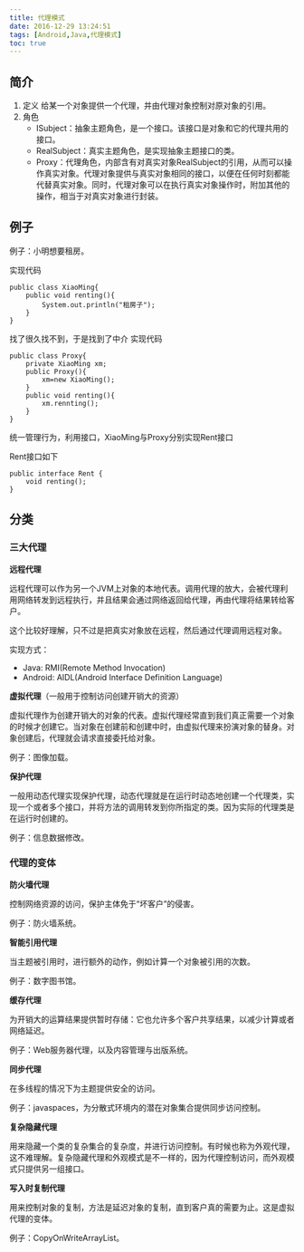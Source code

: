 ```yaml
---
title: 代理模式
date: 2016-12-29 13:24:51
tags: [Android,Java,代理模式]
toc: true
---
```


## 简介
1. 定义
给某一个对象提供一个代理，并由代理对象控制对原对象的引用。
2. 角色
	* ISubject：抽象主题角色，是一个接口。该接口是对象和它的代理共用的接口。
	* RealSubject：真实主题角色，是实现抽象主题接口的类。
	* Proxy：代理角色，内部含有对真实对象RealSubject的引用，从而可以操作真实对象。代理对象提供与真实对象相同的接口，以便在任何时刻都能代替真实对象。同时，代理对象可以在执行真实对象操作时，附加其他的操作，相当于对真实对象进行封装。

## 例子
例子：小明想要租房。

实现代码

```
public class XiaoMing{
	public void renting(){
		System.out.println("租房子");
	}
}
```
找了很久找不到，于是找到了中介
实现代码

```
public class Proxy{
	private XiaoMing xm;
	public Proxy(){
		xm=new XiaoMing();
	}
	public void renting(){
		xm.rennting();
	}
}
```
统一管理行为，利用接口，XiaoMing与Proxy分别实现Rent接口

Rent接口如下

```
public interface Rent {
    void renting();
}
```
<!--more-->
## 分类
### 三大代理

**远程代理**

远程代理可以作为另一个JVM上对象的本地代表。调用代理的放大，会被代理利用网络转发到远程执行，并且结果会通过网络返回给代理，再由代理将结果转给客户。

这个比较好理解，只不过是把真实对象放在远程，然后通过代理调用远程对象。

实现方式：

* Java: RMI(Remote Method Invocation)
* Android: AIDL(Android Interface Definition Language)

**虚拟代理**（一般用于控制访问创建开销大的资源）

虚拟代理作为创建开销大的对象的代表。虚拟代理经常直到我们真正需要一个对象的时候才创建它。当对象在创建前和创建中时，由虚拟代理来扮演对象的替身。对象创建后，代理就会请求直接委托给对象。

例子：图像加载。

**保护代理**

一般用动态代理实现保护代理，动态代理就是在运行时动态地创建一个代理类，实现一个或者多个接口，并将方法的调用转发到你所指定的类。因为实际的代理类是在运行时创建的。

例子：信息数据修改。

### 代理的变体

**防火墙代理**

控制网络资源的访问，保护主体免于“坏客户”的侵害。

例子：防火墙系统。

**智能引用代理**

当主题被引用时，进行额外的动作，例如计算一个对象被引用的次数。

例子：数字图书馆。

**缓存代理**

为开销大的运算结果提供暂时存储：它也允许多个客户共享结果，以减少计算或者网络延迟。

例子：Web服务器代理，以及内容管理与出版系统。

**同步代理**

在多线程的情况下为主题提供安全的访问。

例子：javaspaces，为分散式环境内的潜在对象集合提供同步访问控制。

**复杂隐藏代理**

用来隐藏一个类的复杂集合的复杂度，并进行访问控制。有时候也称为外观代理，这不难理解。复杂隐藏代理和外观模式是不一样的，因为代理控制访问，而外观模式只提供另一组接口。

**写入时复制代理**

用来控制对象的复制，方法是延迟对象的复制，直到客户真的需要为止。这是虚拟代理的变体。

例子：CopyOnWriteArrayList。